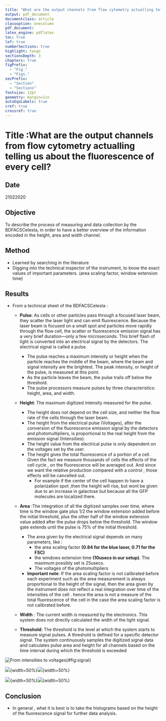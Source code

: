 ```yaml
---
title: "What are the output channels from flow cytometry actualling telling us about the fluorescence of every cell?  "
output: pdf_document
documentclass: article
classoption: onecolumn
pdf_document:
latex_engine: pdflatex
toc: true
lof: true
numberSections: true
highlight: tango
sectionsDepth: 3
chapters: True
figPrefix:
  - "Fig."
  - "Figs."
secPrefix:
  - "Section"
  - "Sections"
fontsize: 12pt
geometry: margin=1in
autoEqnLabels: true
cref: true
crossref: true
---
```


# Title :What are the output channels from flow cytometry actualling telling us about the fluorescence of every cell?

## Date
21022020

## Objective
To describe the process of measuring and data collection by the BDFACSCelesta, in order to have a better overview of the information encoded in the height, area and width channel.

## Method
- Learned by searching in the literature
- Digging into the technical inspector of the instrument, to know the exact values of important parameters. (area scaling factor, window extension time)

## Results

- From a technical sheet of the BDFACSCelesta :
  - **Pulse**: As cells or other particles pass through a focused laser beam, they scatter the laser light and can emit fluorescence. Because the laser beam is focused on a small spot and particles move rapidly through the flow cell, the scatter or fluorescence emission signal has a very brief duration—only a few microseconds. This brief flash of light is converted into an electrical signal by the detectors. The electrical signal is called a pulse.
    - The pulse reaches a maximum intensity or height when the particle reaches the middle of the beam, where the beam and signal intensity are the brightest. The peak intensity, or height of the pulse, is measured at this point.
    - As the particle leaves the beam, the pulse trails off below the threshold.
    - The pulse processors measure pulses by three characteristics: height, area, and width.
  - **Height**: The maximum digitized intensity measured for the pulse.
    - The height does not depend on the cell size, and neither the flow rate of the cells through the laser beam.
    - The height from the electrical pulse (Voltages), after the conversion of the fluorescence emission signal by the detectors and photomultipliers, is proportional to the real height from the emission signal (Intensities).
    - The height value from the electrical pulse is only dependent on the voltages set by the user.
    - The height gives the total fluorescence of a portion of a cell. Given the fact we measure thousands of cells the effects of the cell cycle , on the fluorescence will be averaged out. And since we want the relative production compared with a control , those effects will be cancelled out.
      -  For example if the center of the cell happen to have a polarization spot ,then the height will rise, but wont be given due to an increase in galactose but because all the GFP molecules are localized there.

  - **Area** :The integration of all the digitized samples over time, where time is the window gate plus 1/2 the window extension added before the initial threshold, plus the other half of the window extension value added after the pulse drops below the threshold. The window gate extends until the pulse is 75% of the initial threshold.
    - The area given by the electrical signal depends on many parameters, like :
      - the area scaling factor **(0.84 for the blue laser, 0.71 for the FSC)**
      - the windows extension time **(10usecs in our setup)**. The maximum possibly set is 25usecs.
      - The voltages of the photomultipliers
    - **Important note**: If the area scaling factor is not calibrated before each experiment such as the area measurement is always proportional to the height of the signal, then the area given by the instrument does not reflect a real integration over time of the intensities of the cell . hence the area  is not a measure of the total fluorescence of the cell in the case the area scaling factor is not calibrated before.
  - **Width** : The current width is measured by the electronics. This system does not directly calculated the width of the light signal.
  - **Threshold**: The threshold is the level at which the system starts to measure signal pulses. A threshold is defined for a specific detector signal. The system continuously samples the digitized signal data and calculates pulse area and height for all channels based on the time interval during which the threshold is exceeded

![From intensities to voltages](../images/flow-cytometry-workflow_Signal.png){#fig:signal}

![](../images/flow-cytometry-workflow_output-signal-ASC-known.png){width=50%}![](../images/flow-cytometry-workflow_output-signal-ASC-unknown.png){width=50%}

![](../images/flow-cytometry-workflow_height-fluorescence.png){width=50%}![](../images/flow-cytometry-workflow_area-fluorescence.png){width=50%}


## Conclusion

- In general , what it is best is to take the histograms based on the height of the fluorescence signal for further data analysis.

